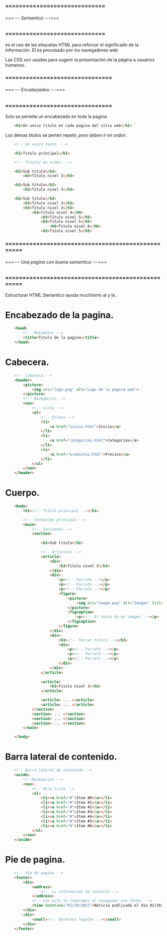 ### ============================= ###
###### ===--- Semantica ---=== ######
### ============================= ###

[](HTML_Semántico) es el uso de las etiquetas HTML para reforzar el significado de la información.
El [](HTML_Semántico) es procesado por los navegadores web

Las CSS son usadas para sugerir la presentación de la página a usuarios humanos.

### =============================== ###
###### ===--- Encabezados ---=== ######
### =============================== ###

Solo se permite un encabezado [](h1) en toda la pagina.

```html
	<h1>Un unico titulo en cada pagina del sitio web</h1>
```

Los demas titulos se perten repetir, _pero deben ir en orden_.

```html
	<!-- Un unico texto. -->

	<h1>Titulo principal</h1>

	<!-- Titulos en orden. -->

	<h2>Sub titulo</h2>
		<h3>Titulo nivel 3</h3>

	<h2>Sub titulo</h2>
		<h3>Titulo nivel 3</h3>

	<h2>Sub titulo</h2>
		<h3>Titulo nivel 3</h3>
		<h3>Titulo nivel 3</h3>
			<h4>Titulo nivel 4</h4>
				<h5>Titulo nivel 5</h5>
				<h5>Titulo nivel 5</h5>
					<h6>Titulo nivel 6</h6>
				<h5>Titulo nivel 5</h5>
```

### ================================================== ###
###### ===--- Una pagina con buena semantica ---=== ######
### ================================================== ###

Estructurar HTML Semantico ayuda muchisimo al [](SEO) y la [](Accesibilidad).

# Encabezado de la pagina.

```html
	<head>
		<!-- Metadatos -->
		<title>Titulo de la pagina</title>
	</head>
```

# Cabecera.

```html
	<!-- Cabecera -->
	<header>
		<picture>
			<img src="logo.png" alt="Logo de la pagina web">
		</picture>
		<!-- Navegacion -->
		<nav>
			<!-- Lista -->
			<ul>
				<!-- Enlace -->
				<li>
					<a href="inicio.html">Inicio</a>
				</li>
				<li>
					<a href="categorias.html">Categorias</a>
				</li>
				<li>
					<a href="productos.html">Precios</a>
				</li>
			</ul>
		</nav>
	</header>
```

# Cuerpo.

```html
	<body>
		<h1><!-- Titulo principal --></h1>

		<!-- Contenido principal -->
		<main>
			<!-- Secciones -->
			<section>
				
				<h2>Sub titulo</h2>

				<!-- Articulos -->
				<article>
					<div>
						<h3>Titulo nivel 3</h3>
					</div>
					<div>
						<p><!-- Parrafo --></p>
						<p><!-- Parrafo --></p>
						<p><!-- Parrafo --></p>
						<figure>
							<picture>
								<img src="image.png" alt="Imagen" title="Mi imagen">
							</picture>
							<figcaption>
								<p><!-- El texto de mi imagen --></p>
							</figcaption>
						</figure>
					</div>
					<div>
						<h3><!-- Tercer titulo --></h3>
						<div>
							<p><!-- Parrafo --></p>
							<p><!-- Parrafo --></p>
							<p><!-- Parrafo --></p>
						</div>
					</div>
				</article>
				
				<article>
					<h3>Titulo nivel 3</h3>
				</article>

				<article> ... </article>
				<article> ... </article>
			</section>
			<section> ... </section>
			<section> ... </section>
			<section> ... </section>
		</main>

	</body>
```

# Barra lateral de contenido.

```html
	<!-- Barra lateral de contenido -->
	<aside>
		<!--Navegacion -->
		<nav>
			<!-- Otra lista -->
			<ol>
				<li><a href="#">Item #0</a></li>
				<li><a href="#">Item #1</a></li>
				<li><a href="#">Item #2</a></li>
				<li><a href="#">Item #3</a></li>
				<li><a href="#">Item #4</a></li>
				<li><a href="#">Item #5</a></li>
				<li><a href="#">Item #6</a></li>
			</ol>
		</nav>
	</aside>
```

# Pie de pagina.

```html
	<!-- Pie de pagina -->
	<footer>
		<div>
			<address>
				<!-- La informacion de contacto -->
			</address>
			<!-- Con esto le indicamos al navegador una fecha. -->
			<time datetime="01/20/2021">Noticia publicada el dia 01/20/2021</time>
		</div>
		<div>
			<small><!-- Derechos legales --></small>
		</div>
	</footer>
```